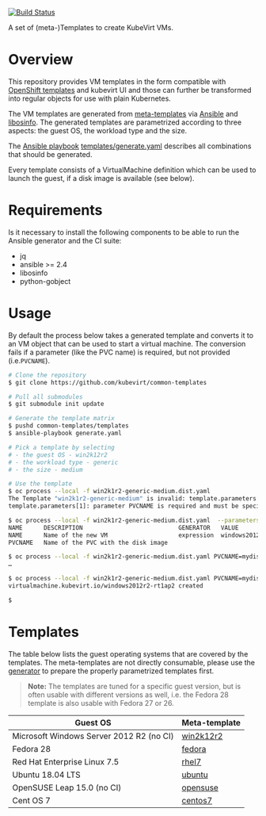 [![Build Status](https://travis-ci.com/kubevirt/common-templates.svg?branch=master)](https://travis-ci.com/kubevirt/common-templates)

A set of (meta-)Templates to create KubeVirt VMs.

# Overview

This repository provides VM templates in the form compatible with [OpenShift templates](https://docs.okd.io/latest/dev_guide/templates.html) and kubevirt UI and those can further be transformed into regular objects for use with plain Kubernetes.

The VM templates are generated from [meta-templates](templates/templates/) via [Ansible](https://www.ansible.com/) and [libosinfo](https://libosinfo.org/). The generated templates are parametrized according to three aspects: the guest OS, the workload type and the size.

The [Ansible playbook](https://docs.ansible.com/ansible/latest/user_guide/playbooks.html) [templates/generate.yaml](templates/generate.yaml) describes all combinations that should be generated.

Every template consists of a VirtualMachine definition which can be used to launch the guest, if a disk image is available (see below).

# Requirements

Is it necessary to install the following components to be able to run the Ansible generator and the CI suite:

- jq
- ansible >= 2.4
- libosinfo
- python-gobject

# Usage

By default the process below takes a generated template and converts it to an VM object that can be used to start a virtual machine.
The conversion fails if a parameter (like the PVC name) is required, but not
provided (i.e.`PVCNAME`).

```bash
# Clone the repository
$ git clone https://github.com/kubevirt/common-templates

# Pull all submodules
$ git submodule init update

# Generate the template matrix
$ pushd common-templates/templates
$ ansible-playbook generate.yaml

# Pick a template by selecting
# - the guest OS - win2k12r2
# - the workload type - generic
# - the size - medium

# Use the template
$ oc process --local -f win2k1r2-generic-medium.dist.yaml
The Template "win2k1r2-generic-medium" is invalid: template.parameters[1]: Required value:
template.parameters[1]: parameter PVCNAME is required and must be specified

$ oc process --local -f win2k1r2-generic-medium.dist.yaml  --parameters
NAME      DESCRIPTION                           GENERATOR   VALUE
NAME      Name of the new VM                    expression  windows2012r2-[a-z0-9]{6}
PVCNAME   Name of the PVC with the disk image

$ oc process --local -f win2k1r2-generic-medium.dist.yaml PVCNAME=mydisk
…

$ oc process --local -f win2k1r2-generic-medium.dist.yaml PVCNAME=mydisk | kubectl apply -f -
virtualmachine.kubevirt.io/windows2012r2-rt1ap2 created

$
```

# Templates

The table below lists the guest operating systems that are covered by the templates. The meta-templates are not directly consumable, please use the [generator](templates/generate.yaml) to prepare the properly parametrized templates first.

> **Note:** The templates are tuned for a specific guest version, but is often
> usable with different versions as well, i.e. the Fedora 28 template is also
> usable with Fedora 27 or 26.

| Guest OS | Meta-template |
|---|---|
| Microsoft Windows Server 2012 R2 (no CI) | [win2k12r2](templates/templates/win2k12r2.tpl.yaml) |
| Fedora 28 | [fedora](templates/templates/fedora.tpl.yaml) |
| Red Hat Enterprise Linux 7.5 | [rhel7](templates/templates/rhel7.tpl.yaml) |
| Ubuntu 18.04 LTS | [ubuntu](templates/templates/ubuntu.tpl.yaml) |
| OpenSUSE Leap 15.0 (no CI) | [opensuse](templates/templates/opensuse.tpl.yaml) |
| Cent OS 7 | [centos7](templates/templates/centos7.tpl.yaml) |
